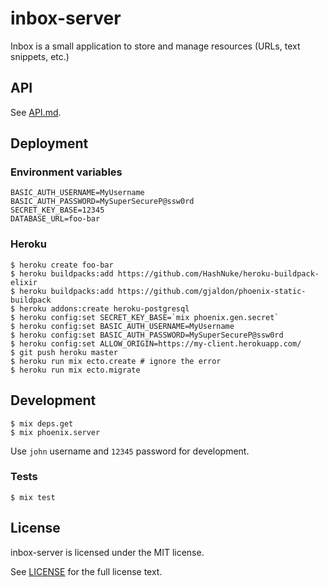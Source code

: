 # inbox-server

Inbox is a small application to store and manage resources (URLs, text snippets, etc.)

## API

See [API.md](./API.md).

## Deployment

### Environment variables

```
BASIC_AUTH_USERNAME=MyUsername
BASIC_AUTH_PASSWORD=MySuperSecureP@ssw0rd
SECRET_KEY_BASE=12345
DATABASE_URL=foo-bar
```

### Heroku

```
$ heroku create foo-bar
$ heroku buildpacks:add https://github.com/HashNuke/heroku-buildpack-elixir
$ heroku buildpacks:add https://github.com/gjaldon/phoenix-static-buildpack
$ heroku addons:create heroku-postgresql
$ heroku config:set SECRET_KEY_BASE=`mix phoenix.gen.secret`
$ heroku config:set BASIC_AUTH_USERNAME=MyUsername
$ heroku config:set BASIC_AUTH_PASSWORD=MySuperSecureP@ssw0rd
$ heroku config:set ALLOW_ORIGIN=https://my-client.herokuapp.com/
$ git push heroku master
$ heroku run mix ecto.create # ignore the error
$ heroku run mix ecto.migrate
```

## Development

```
$ mix deps.get
$ mix phoenix.server
```

Use `john` username and `12345` password for development.

### Tests

```
$ mix test
```

## License

inbox-server is licensed under the MIT license.

See [LICENSE](./LICENSE) for the full license text.
